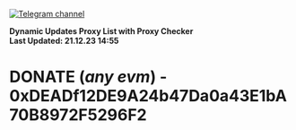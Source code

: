 [![Telegram channel](https://img.shields.io/endpoint?url=https://runkit.io/damiankrawczyk/telegram-badge/branches/master?url=https://t.me/n4z4v0d)](https://t.me/n4z4v0d) 

**Dynamic Updates Proxy List with Proxy Checker**  
**Last Updated: 21.12.23 14:55**

# DONATE (_any evm_) - 0xDEADf12DE9A24b47Da0a43E1bA70B8972F5296F2
